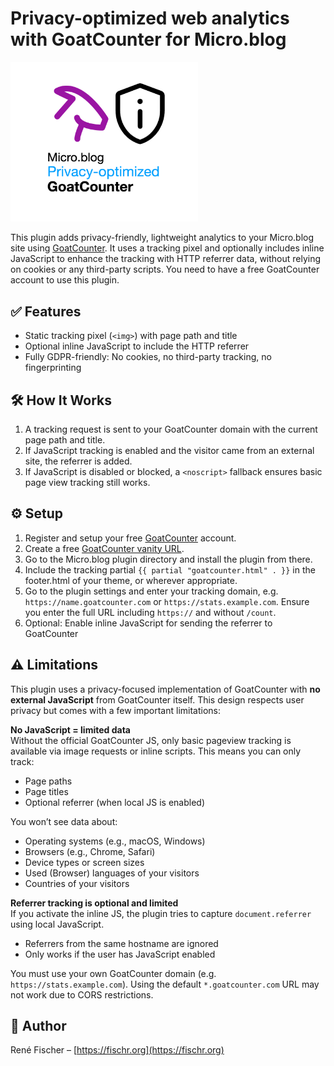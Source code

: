 # Privacy-optimized web analytics with GoatCounter for Micro.blog

<img src="logo-goatcounter-microblog.png" alt="GoatCounter for Micro.blog - Privacy-optimized" width="300">

This plugin adds privacy-friendly, lightweight analytics to your Micro.blog site using [GoatCounter](https://www.goatcounter.com). It uses a tracking pixel and optionally includes inline JavaScript to enhance the tracking with HTTP referrer data, without relying on cookies or any third-party scripts. You need to have a free GoatCounter account to use this plugin.

## ✅ Features

- Static tracking pixel (`<img>`) with page path and title
- Optional inline JavaScript to include the HTTP referrer
- Fully GDPR-friendly: No cookies, no third-party tracking, no fingerprinting

## 🛠 How It Works
1. A tracking request is sent to your GoatCounter domain with the current page path and title.
2. If JavaScript tracking is enabled and the visitor came from an external site, the referrer is added.
3. If JavaScript is disabled or blocked, a `<noscript>` fallback ensures basic page view tracking still works.

## ⚙️ Setup
1. Register and setup your free [GoatCounter](https://www.goatcounter.com) account.
2. Create a free [GoatCounter vanity URL](https://www.goatcounter.com/help/faq#custom-domain).
3. Go to the Micro.blog plugin directory and install the plugin from there.
4. Include the tracking partial `{{ partial "goatcounter.html" . }}` in the footer.html of your theme, or wherever appropriate.
5. Go to the plugin settings and enter your tracking domain, e.g. `https://name.goatcounter.com` or `https://stats.example.com`. Ensure you enter the full URL including `https://` and without `/count`.
6. Optional: Enable inline JavaScript for sending the referrer to GoatCounter

## ⚠️ Limitations
This plugin uses a privacy-focused implementation of GoatCounter with **no external JavaScript** from GoatCounter itself. This design respects user privacy but comes with a few important limitations:

**No JavaScript = limited data**  
Without the official GoatCounter JS, only basic pageview tracking is available via image requests or inline scripts. This means you can only track:
- Page paths
- Page titles
- Optional referrer (when local JS is enabled)

You won’t see data about:
- Operating systems (e.g., macOS, Windows)
- Browsers (e.g., Chrome, Safari)
- Device types or screen sizes
- Used (Browser) languages of your visitors
- Countries of your visitors

**Referrer tracking is optional and limited**  
If you activate the inline JS, the plugin tries to capture `document.referrer` using local JavaScript.
- Referrers from the same hostname are ignored
- Only works if the user has JavaScript enabled

You must use your own GoatCounter domain (e.g. `https://stats.example.com`). Using the default `*.goatcounter.com` URL may not work due to CORS restrictions.


## 👤 Author
René Fischer – [https://fischr.org](https://fischr.org)
